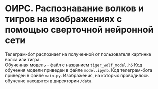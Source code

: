 # ОИРС. Распознавание волков и тигров на изображениях с помощью сверточной нейронной сети
Телеграм-бот распознает на полученной от пользователя картинке волка или тигра.  
Обученная модель - файл с названием `tiger_wolf_model.h5`
Код обучения модели приведен в файле `model.ipynb`.
Код телеграм-бота приведен в файле `main.py`.
Изображения, на которых проводилось обучение находятся в директории `/data`.
